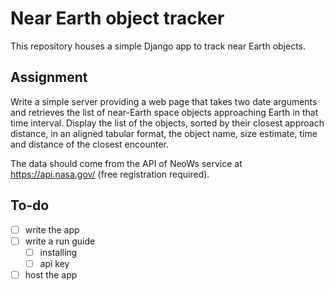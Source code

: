 # Near Earth object tracker

This repository houses a simple Django app to track near Earth objects.

## Assignment

Write a simple server providing a web page that takes two date arguments and retrieves the list of near-Earth space
objects approaching Earth in that time interval. Display the list of the objects, sorted by their closest approach
distance, in an aligned tabular format, the object name, size estimate, time and distance of the closest encounter.


The data should come from the API of NeoWs service at https://api.nasa.gov/ (free registration required).

## To-do
* [ ] write the app
* [ ] write a run guide
  * [ ] installing
  * [ ] api key
* [ ] host the app